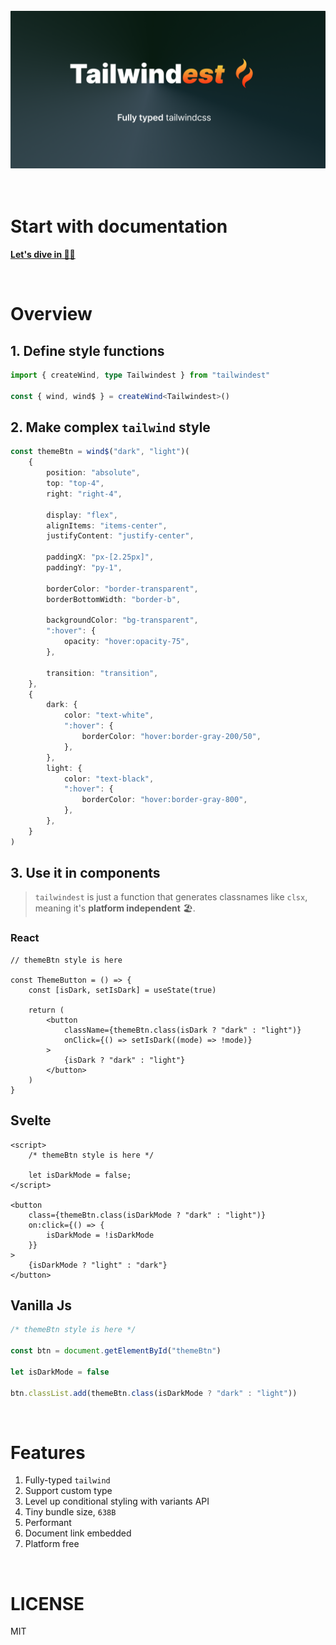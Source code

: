 <br />

<div align="center">
<img src="./images/tailwindest.banner.png" width="750px" alt="tailwindest banner" />
</div>

<br />
<br />

# Start with documentation

**[Let's dive in 🏄‍♂️](https://tailwindest.vercel.app)**

<br />

# Overview

## 1. Define style functions

```ts
import { createWind, type Tailwindest } from "tailwindest"

const { wind, wind$ } = createWind<Tailwindest>()
```

## 2. Make complex `tailwind` style

```ts
const themeBtn = wind$("dark", "light")(
    {
        position: "absolute",
        top: "top-4",
        right: "right-4",

        display: "flex",
        alignItems: "items-center",
        justifyContent: "justify-center",

        paddingX: "px-[2.25px]",
        paddingY: "py-1",

        borderColor: "border-transparent",
        borderBottomWidth: "border-b",

        backgroundColor: "bg-transparent",
        ":hover": {
            opacity: "hover:opacity-75",
        },

        transition: "transition",
    },
    {
        dark: {
            color: "text-white",
            ":hover": {
                borderColor: "hover:border-gray-200/50",
            },
        },
        light: {
            color: "text-black",
            ":hover": {
                borderColor: "hover:border-gray-800",
            },
        },
    }
)
```

## 3. Use it in components

> `tailwindest` is just a function that generates classnames like `clsx`, meaning it's **platform independent** 🏖️.

### React

```tsx
// themeBtn style is here

const ThemeButton = () => {
    const [isDark, setIsDark] = useState(true)

    return (
        <button
            className={themeBtn.class(isDark ? "dark" : "light")}
            onClick={() => setIsDark((mode) => !mode)}
        >
            {isDark ? "dark" : "light"}
        </button>
    )
}
```

## Svelte

```svelte
<script>
    /* themeBtn style is here */

    let isDarkMode = false;
</script>

<button
    class={themeBtn.class(isDarkMode ? "dark" : "light")}
    on:click={() => {
        isDarkMode = !isDarkMode
    }}
>
    {isDarkMode ? "light" : "dark"}
</button>
```

## Vanilla Js

```js
/* themeBtn style is here */

const btn = document.getElementById("themeBtn")

let isDarkMode = false

btn.classList.add(themeBtn.class(isDarkMode ? "dark" : "light"))
```

<br />

# Features

1. Fully-typed `tailwind`
2. Support custom type
3. Level up conditional styling with variants API
4. Tiny bundle size, `638B`
5. Performant
6. Document link embedded
7. Platform free

<br />

# LICENSE

MIT
